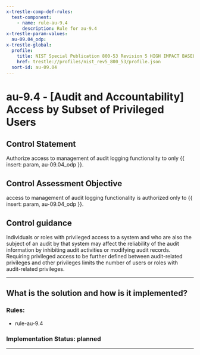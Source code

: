 ```yaml
---
x-trestle-comp-def-rules:
  test-component:
    - name: rule-au-9.4
      description: Rule for au-9.4
x-trestle-param-values:
  au-09.04_odp:
x-trestle-global:
  profile:
    title: NIST Special Publication 800-53 Revision 5 HIGH IMPACT BASELINE
    href: trestle://profiles/nist_rev5_800_53/profile.json
  sort-id: au-09.04
---
```


# au-9.4 - \[Audit and Accountability\] Access by Subset of Privileged Users

## Control Statement

Authorize access to management of audit logging functionality to only {{ insert: param, au-09.04_odp }}.

## Control Assessment Objective

access to management of audit logging functionality is authorized only to {{ insert: param, au-09.04_odp }}.

## Control guidance

Individuals or roles with privileged access to a system and who are also the subject of an audit by that system may affect the reliability of the audit information by inhibiting audit activities or modifying audit records. Requiring privileged access to be further defined between audit-related privileges and other privileges limits the number of users or roles with audit-related privileges.

______________________________________________________________________

## What is the solution and how is it implemented?

<!-- For implementation status enter one of: implemented, partial, planned, alternative, not-applicable -->

<!-- Note that the list of rules under ### Rules: is read-only and changes will not be captured after assembly to JSON -->

<!-- Add control implementation description here for control: au-9.4 -->

### Rules:

  - rule-au-9.4

### Implementation Status: planned

______________________________________________________________________
